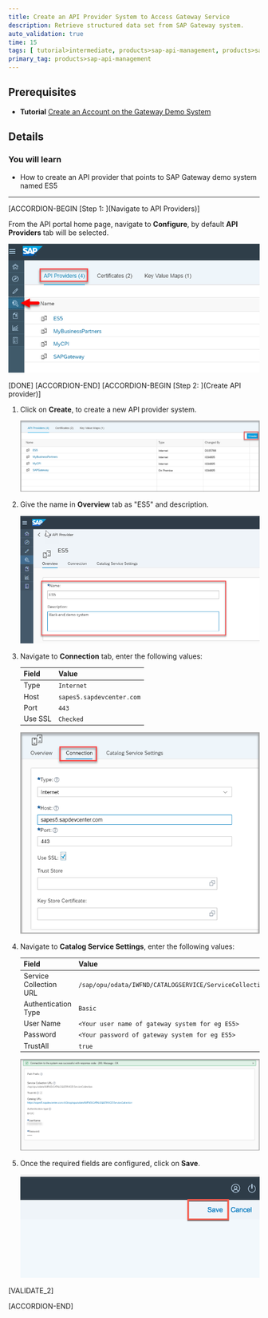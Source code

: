 ```yaml
---
title: Create an API Provider System to Access Gateway Service
description: Retrieve structured data set from SAP Gateway system.
auto_validation: true
time: 15
tags: [ tutorial>intermediate, products>sap-api-management, products>sap-web-ide]
primary_tag: products>sap-api-management
---
```


## Prerequisites
  - **Tutorial** [Create an Account on the Gateway Demo System](gateway-demo-signup)

## Details
### You will learn
  - How to create an API provider that points to SAP Gateway demo system named ES5

---

[ACCORDION-BEGIN [Step 1: ](Navigate to API Providers)]

From the API portal home page, navigate to **Configure**, by default **API Providers** tab will be selected.

![Create Provider](01-navigateapiprovider.png)

[DONE]
[ACCORDION-END]
[ACCORDION-BEGIN [Step 2: ](Create API provider)]

1. Click on **Create**, to create a new API provider system.

    ![Create Provider](02-create-provider.png)

2. Give the name in **Overview** tab as "ES5" and description.

    ![Provider Overview](03-provider-name.png)

3. Navigate to **Connection** tab, enter the following values:

    **Field** | **Value**
    ---- | ----
    Type |`Internet`
    Host |`sapes5.sapdevcenter.com`
    Port |`443`
    Use SSL |`Checked`

    ![Provider Connection](05-connection.png)

4. Navigate to **Catalog Service Settings**, enter the following values:

    **Field** | **Value**
    ---- | ----
    Service Collection URL |`/sap/opu/odata/IWFND/CATALOGSERVICE/ServiceCollection`
    Authentication Type |`Basic`
    User Name |`<Your user name of gateway system for eg ES5>`
    Password |`<Your password of gateway system for eg ES5>`
    TrustAll |`true`

    ![Catalog Settings](04-catalog-settings.png)

5. Once the required fields are configured, click on **Save**.

    ![Provider Save](06-save.png)

[VALIDATE_2]

[ACCORDION-END]
